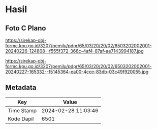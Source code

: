 # Hasil

## Foto C Plano

https://sirekap-obj-formc.kpu.go.id/3207/pemilu/pdpr/65/03/20/20/02/6503202002001-20240226-124808--f555f372-366c-4af4-87af-ae7143994187.jpg

https://sirekap-obj-formc.kpu.go.id/3207/pemilu/pdpr/65/03/20/20/02/6503202002001-20240227-165332--f5145364-ea00-4cce-83db-03c49f920055.jpg


## Metadata

| Key        | Value               |
| ---------- | ------------------- |
| Time Stamp | 2024-02-28 11:03:46 |
| Kode Dapil | 6501                |



